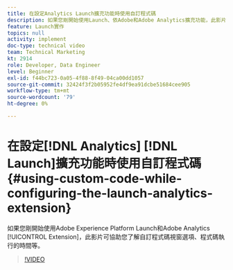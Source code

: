 ```yaml
---
title: 在設定Analytics Launch擴充功能時使用自訂程式碼
description: 如果您剛開始使用Launch、依Adobe和Adobe Analytics擴充功能，此影片可協助您了解自訂程式碼視窗選項、程式碼執行的時間等。
feature: Launch實作
topics: null
activity: implement
doc-type: technical video
team: Technical Marketing
kt: 2914
role: Developer, Data Engineer
level: Beginner
exl-id: f44bc723-0a05-4f88-8f49-04ca00dd1057
source-git-commit: 32424f3f2b05952fe4df9ea91dcbe51684cee905
workflow-type: tm+mt
source-wordcount: '79'
ht-degree: 0%

---
```


# 在設定[!DNL Analytics] [!DNL Launch]擴充功能時使用自訂程式碼 {#using-custom-code-while-configuring-the-launch-analytics-extension}

如果您剛開始使用Adobe Experience Platform Launch和Adobe Analytics [!UICONTROL Extension]，此影片可協助您了解自訂程式碼視窗選項、程式碼執行的時間等。

>[!VIDEO](https://video.tv.adobe.com/v/27272/?quality=9)
